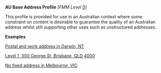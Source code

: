 **AU Base Address Profile** *[FMM Level [0](http://build.fhir.org/versions.html#maturity)]*

This profile is provided for use in an Australian context where some constraint on content is desirable to guarantee the quality of an Australian address whilst still supporting
other uses such as unstructured addresses. 

**Examples**

[Postal and work address in Darwin, NT](Patient-address-example0.html)

[Level 1, 300 George St, Brisbane, QLD 4000](Patient-address-example1.html)

[No fixed address in Melbourne, VIC](Patient-address-example2.html)
